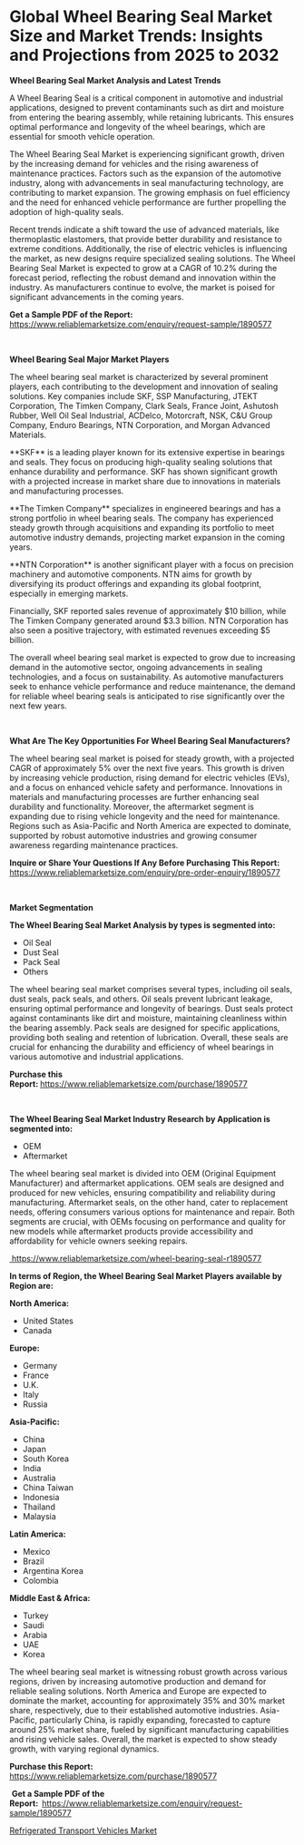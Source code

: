 <p><h1>Global Wheel Bearing Seal Market Size and Market Trends: Insights and Projections from 2025 to 2032</h1></p><p><strong>Wheel Bearing Seal Market Analysis and Latest Trends</strong></p>
<p><p>A Wheel Bearing Seal is a critical component in automotive and industrial applications, designed to prevent contaminants such as dirt and moisture from entering the bearing assembly, while retaining lubricants. This ensures optimal performance and longevity of the wheel bearings, which are essential for smooth vehicle operation.</p><p>The Wheel Bearing Seal Market is experiencing significant growth, driven by the increasing demand for vehicles and the rising awareness of maintenance practices. Factors such as the expansion of the automotive industry, along with advancements in seal manufacturing technology, are contributing to market expansion. The growing emphasis on fuel efficiency and the need for enhanced vehicle performance are further propelling the adoption of high-quality seals.</p><p>Recent trends indicate a shift toward the use of advanced materials, like thermoplastic elastomers, that provide better durability and resistance to extreme conditions. Additionally, the rise of electric vehicles is influencing the market, as new designs require specialized sealing solutions. The Wheel Bearing Seal Market is expected to grow at a CAGR of 10.2% during the forecast period, reflecting the robust demand and innovation within the industry. As manufacturers continue to evolve, the market is poised for significant advancements in the coming years.</p></p>
<p><strong>Get a Sample PDF of the Report:&nbsp;</strong> <a href="https://www.reliablemarketsize.com/enquiry/request-sample/1890577?utm_campaign=1836&utm_medium=2&utm_source=Github&utm_content=ia&utm_term=30032025&utm_id=wheel-bearing-seal">https://www.reliablemarketsize.com/enquiry/request-sample/1890577</a></p>
<p>&nbsp;</p>
<p><strong>Wheel Bearing Seal Major Market Players</strong></p>
<p><p>The wheel bearing seal market is characterized by several prominent players, each contributing to the development and innovation of sealing solutions. Key companies include SKF, SSP Manufacturing, JTEKT Corporation, The Timken Company, Clark Seals, France Joint, Ashutosh Rubber, Well Oil Seal Industrial, ACDelco, Motorcraft, NSK, C&U Group Company, Enduro Bearings, NTN Corporation, and Morgan Advanced Materials.</p><p>**SKF** is a leading player known for its extensive expertise in bearings and seals. They focus on producing high-quality sealing solutions that enhance durability and performance. SKF has shown significant growth with a projected increase in market share due to innovations in materials and manufacturing processes.</p><p>**The Timken Company** specializes in engineered bearings and has a strong portfolio in wheel bearing seals. The company has experienced steady growth through acquisitions and expanding its portfolio to meet automotive industry demands, projecting market expansion in the coming years.</p><p>**NTN Corporation** is another significant player with a focus on precision machinery and automotive components. NTN aims for growth by diversifying its product offerings and expanding its global footprint, especially in emerging markets.</p><p>Financially, SKF reported sales revenue of approximately $10 billion, while The Timken Company generated around $3.3 billion. NTN Corporation has also seen a positive trajectory, with estimated revenues exceeding $5 billion.</p><p>The overall wheel bearing seal market is expected to grow due to increasing demand in the automotive sector, ongoing advancements in sealing technologies, and a focus on sustainability. As automotive manufacturers seek to enhance vehicle performance and reduce maintenance, the demand for reliable wheel bearing seals is anticipated to rise significantly over the next few years.</p></p>
<p>&nbsp;</p>
<p><strong>What Are The Key Opportunities For Wheel Bearing Seal Manufacturers?</strong></p>
<p><p>The wheel bearing seal market is poised for steady growth, with a projected CAGR of approximately 5% over the next five years. This growth is driven by increasing vehicle production, rising demand for electric vehicles (EVs), and a focus on enhanced vehicle safety and performance. Innovations in materials and manufacturing processes are further enhancing seal durability and functionality. Moreover, the aftermarket segment is expanding due to rising vehicle longevity and the need for maintenance. Regions such as Asia-Pacific and North America are expected to dominate, supported by robust automotive industries and growing consumer awareness regarding maintenance practices.</p></p>
<p><strong>Inquire or Share Your Questions If Any Before Purchasing This Report:</strong> <a href="https://www.reliablemarketsize.com/enquiry/pre-order-enquiry/1890577?utm_campaign=1836&utm_medium=2&utm_source=Github&utm_content=ia&utm_term=30032025&utm_id=wheel-bearing-seal">https://www.reliablemarketsize.com/enquiry/pre-order-enquiry/1890577</a></p>
<p>&nbsp;</p>
<p><strong>Market Segmentation</strong></p>
<p><strong>The Wheel Bearing Seal Market Analysis by types is segmented into:</strong></p>
<p><ul><li>Oil Seal</li><li>Dust Seal</li><li>Pack Seal</li><li>Others</li></ul></p>
<p><p>The wheel bearing seal market comprises several types, including oil seals, dust seals, pack seals, and others. Oil seals prevent lubricant leakage, ensuring optimal performance and longevity of bearings. Dust seals protect against contaminants like dirt and moisture, maintaining cleanliness within the bearing assembly. Pack seals are designed for specific applications, providing both sealing and retention of lubrication. Overall, these seals are crucial for enhancing the durability and efficiency of wheel bearings in various automotive and industrial applications.</p></p>
<p><strong>Purchase this Report:&nbsp;</strong><a href="https://www.reliablemarketsize.com/purchase/1890577?utm_campaign=1836&utm_medium=2&utm_source=Github&utm_content=ia&utm_term=30032025&utm_id=wheel-bearing-seal">https://www.reliablemarketsize.com/purchase/1890577</a></p>
<p>&nbsp;</p>
<p><strong>The Wheel Bearing Seal Market Industry Research by Application is segmented into:</strong></p>
<p><ul><li>OEM</li><li>Aftermarket</li></ul></p>
<p><p>The wheel bearing seal market is divided into OEM (Original Equipment Manufacturer) and aftermarket applications. OEM seals are designed and produced for new vehicles, ensuring compatibility and reliability during manufacturing. Aftermarket seals, on the other hand, cater to replacement needs, offering consumers various options for maintenance and repair. Both segments are crucial, with OEMs focusing on performance and quality for new models while aftermarket products provide accessibility and affordability for vehicle owners seeking repairs.</p></p>
<p><a href="https://www.reliablemarketsize.com/wheel-bearing-seal-r1890577?utm_campaign=1836&utm_medium=2&utm_source=Github&utm_content=ia&utm_term=30032025&utm_id=wheel-bearing-seal">&nbsp;https://www.reliablemarketsize.com/wheel-bearing-seal-r1890577</a></p>
<p><strong>In terms of Region, the Wheel Bearing Seal Market Players available by Region are:</strong></p>
<p>
    <p> <strong> North America: </strong>
        <ul>
            <li>United States</li>
            <li>Canada</li>
        </ul>
        </p> 
    <p> <strong> Europe: </strong>
        <ul>
            <li>Germany</li>
            <li>France</li>
            <li>U.K.</li>
            <li>Italy</li>
            <li>Russia</li>
        </ul>
        </p> 
    <p> <strong> Asia-Pacific: </strong>
        <ul>
            <li>China</li>
            <li>Japan</li>
            <li>South Korea</li>
            <li>India</li>
            <li>Australia</li>
            <li>China Taiwan</li>
            <li>Indonesia</li>
            <li>Thailand</li>
            <li>Malaysia</li>
        </ul>
        </p> 
    <p> <strong> Latin America: </strong>
        <ul>
            <li>Mexico</li>
            <li>Brazil</li>
            <li>Argentina Korea</li>
            <li>Colombia</li>
        </ul>
        </p> 
    <p> <strong> Middle East & Africa: </strong>
        <ul>
            <li>Turkey</li>
            <li>Saudi</li>
            <li>Arabia</li>
            <li>UAE</li>
            <li>Korea</li>
        </ul>
    </p>
    </p>
<p><p>The wheel bearing seal market is witnessing robust growth across various regions, driven by increasing automotive production and demand for reliable sealing solutions. North America and Europe are expected to dominate the market, accounting for approximately 35% and 30% market share, respectively, due to their established automotive industries. Asia-Pacific, particularly China, is rapidly expanding, forecasted to capture around 25% market share, fueled by significant manufacturing capabilities and rising vehicle sales. Overall, the market is expected to show steady growth, with varying regional dynamics.</p></p>
<p><strong>Purchase this Report: </strong><a href="https://www.reliablemarketsize.com/purchase/1890577?utm_campaign=1836&utm_medium=2&utm_source=Github&utm_content=ia&utm_term=30032025&utm_id=wheel-bearing-seal">https://www.reliablemarketsize.com/purchase/1890577</a></p>
<p>&nbsp;<strong>Get a Sample PDF of the Report:&nbsp;&nbsp;</strong><a href="https://www.reliablemarketsize.com/enquiry/request-sample/1890577?utm_campaign=1836&utm_medium=2&utm_source=Github&utm_content=ia&utm_term=30032025&utm_id=wheel-bearing-seal">https://www.reliablemarketsize.com/enquiry/request-sample/1890577</a></p>
<p><strong></strong></p>
<p><p><a href="https://github.com/mabutironaldo/Market-Research-Report-List-7/blob/main/refrigerated-transport-vehicles-market.md?utm_campaign=1836&utm_medium=2&utm_source=Github&utm_content=ia&utm_term=30032025&utm_id=wheel-bearing-seal">Refrigerated Transport Vehicles Market</a></p></p>